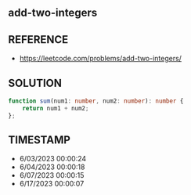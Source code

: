 ## add-two-integers

## REFERENCE

- https://leetcode.com/problems/add-two-integers/

## SOLUTION

``` Typescript
function sum(num1: number, num2: number): number {
    return num1 + num2;
};
```

## TIMESTAMP

- 6/03/2023 00:00:24
- 6/04/2023 00:00:18
- 6/07/2023 00:00:15
- 6/17/2023 00:00:07
